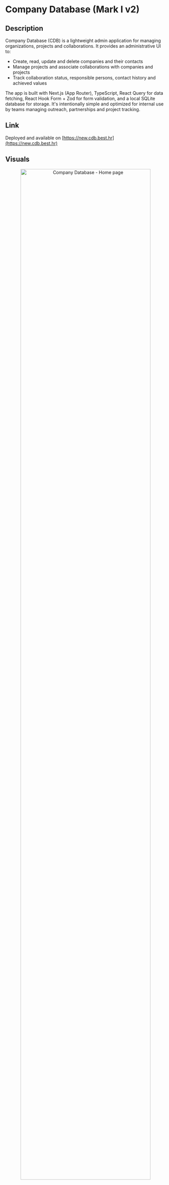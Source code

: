 # Company Database (Mark I v2)

## Description

Company Database (CDB) is a lightweight admin application for managing organizations, projects and collaborations. It provides an administrative UI to:

- Create, read, update and delete companies and their contacts
- Manage projects and associate collaborations with companies and projects
- Track collaboration status, responsible persons, contact history and achieved values

The app is built with Next.js (App Router), TypeScript, React Query for data fetching, React Hook Form + Zod for form validation, and a local SQLite database for storage. It's intentionally simple and optimized for internal use by teams managing outreach, partnerships and project tracking.

## Link

Deployed and available on [https://new.cdb.best.hr](https://new.cdb.best.hr)

## Visuals

<p align="center">
  <img width="90%" src="https://github.com/user-attachments/assets/56afa2df-c77f-454a-93c7-34331ebc2a7d" alt="Company Database - Home page"/>
  
  <img width="45%" src="https://github.com/user-attachments/assets/3ee9717a-4140-4c49-8fd4-765ba9dd7491" alt="Company Database - Projects"/>

  <img width="45%" src="https://github.com/user-attachments/assets/6ca24d56-63de-4167-bf97-24ebbbe8e0c9" alt="Company Database - Projects details"/>

  <img width="45%" src="https://github.com/user-attachments/assets/5d6ee205-2a60-4660-8530-36602c22dcf6" alt="Company Database - Companies"/>
  
  <img width="45%" src="https://github.com/user-attachments/assets/f670ec65-b195-42d4-9315-aa0417e46db8" alt="Company Database - Company details"/>

  <img width="45%" src="https://github.com/user-attachments/assets/5f767958-e859-45ed-a1af-65856fd3d21c" alt="Company Database - User details"/>
</p>

## Attribution

**Created by: Jakov Jakovac**

## License [![CC BY-NC-SA 4.0][cc-by-nc-sa-shield]][cc-by-nc-sa]

[cc-by-nc-sa]: http://creativecommons.org/licenses/by-nc-sa/4.0/
[cc-by-nc-sa-image]: https://licensebuttons.net/l/by-nc-sa/4.0/88x31.png
[cc-by-nc-sa-shield]: https://img.shields.io/badge/License-CC%20BY--NC--SA%204.0-cyan.svg

This work is licensed under a
[Creative Commons Attribution-NonCommercial-ShareAlike 4.0 International License][cc-by-nc-sa].

## How to run

### Prerequisites

- **Node.js 22.19.0+** (or latest LTS) - [Download here](https://nodejs.org/)
- **pnpm** (recommended) or npm/yarn
  ```bash
  npm install -g pnpm
  ```

### 1. Turso Database Setup

#### Create a Turso Account

1. Go to [Turso](https://turso.tech/) and sign up for an account
2. Verify your email address

#### Create a Database via Web Interface

1. **Log in** to your Turso account at [https://app.turso.tech](https://app.turso.tech)
2. **Click "Create database"** in the dashboard
3. **Enter a database name** (e.g., `company-database`) and select your preferred location (EU)
4. **Click "Create"** to create the database
5. **Copy the Database URL** (it will look like `libsql://your-database-name.turso.io`)

#### Create an Authentication Token

1. In your database overview page **Click "Generate token"**
2. **Copy the generated token**

### 2. Environment Setup

1. **Copy the environment template:**

   ```bash
   cp .env.local.example .env.local
   ```

2. **Edit `.env.local` and add your Turso credentials:**
   ```bash
   # Replace with your actual database URL and token
   TURSO_DB_URL=libsql://your-database-url.turso.io
   TURSO_DB_TOKEN=your-database-token-here
   ```

### 3. Install Dependencies

```bash
# Install main dependencies
pnpm install

# Install better-sqlite3 for database scripts (requires native compilation)
npm install better-sqlite3 --build-from-source
```

**Note:** The second command installs `better-sqlite3` with native bindings required for the database utility scripts. This package needs to be compiled for your specific platform and Node.js version.

### 4. Database Schema Setup

The application uses Drizzle ORM with a Turso (LibSQL) database. The schema includes:

- **companies** - Organization information
- **projects** - Project tracking
- **people** - Contact persons (linked to companies)
- **collaborations** - Partnership tracking between companies (contacts) and projects
- **app_users** - Application user profiles with roles
- **user, session, account, verification** - Better Auth authentication tables

#### Option A: Fresh Database (No Migration)

If you're starting fresh, simply run:

```bash
# Push Drizzle schema to Turso (creates all tables)
./db/scripts/run-migration.sh push
```

#### Option B: Migrate from Existing SQLite Database

If you have existing data from a local SQLite database or remote server, follow the **Database Migration Guide** below.

### 5. Run the Application

```bash
# Start development server
pnpm run dev
```

The app will be available at: **http://localhost:3000**

## Database Migration Guide

### Prerequisites for Migration

- Existing SQLite database file (`.sqlite3`)
- Turso account with database and token
- Node.js with `better-sqlite3` package installed

### Step-by-Step Migration Process

#### Step 1: Copy Database from Remote Server (if applicable)

If your database is on a remote server, copy it to your local machine:

```bash
# Copy database from server to local Desktop
scp user@vps_ip:/var/www/html/companydb/db/development.sqlite3 ~/Desktop/db.sqlite3

# Copy to project db folder
cp ~/Desktop/db.sqlite3 ./db/db.sqlite3
```

#### Step 2: Prepare Local Database

Run preparation scripts on your local SQLite database:

```bash
# 1. Normalize the database (clean up data)
node db/scripts/normalize_db.js

# 2. Enable cascading deletes (for referential integrity)
node db/scripts/enable_cascading_deletes.js

# 3. Optional: Analyze database structure
node db/scripts/analyze_db_cardinality.js
```

#### Step 3: Configure Environment Variables

Ensure your `.env.local` file has the correct Turso credentials (copy from .env.local.example):

#### Step 4: Migrate Business Data to Turso

Run the migration script to copy your companies, projects, contacts, and collaborations:

```bash
# Set environment variables and run migration
TURSO_DB_URL=$(grep TURSO_DB_URL .env.local | cut -d'=' -f2) \
TURSO_DB_TOKEN=$(grep TURSO_DB_TOKEN .env.local | cut -d'=' -f2) \
node db/scripts/migrate_to_turso.js
```

This will migrate:

- ✅ Companies
- ✅ Projects
- ✅ Contacts (people)
- ✅ Collaborations
- ✅ All indexes

#### Step 5: Create Authentication Tables

Add Better Auth tables for user authentication:

```bash
# Create auth tables (user, session, account, verification, app_users)
TURSO_DB_URL=$(grep TURSO_DB_URL .env.local | cut -d'=' -f2) \
TURSO_DB_TOKEN=$(grep TURSO_DB_TOKEN .env.local | cut -d'=' -f2) \
node db/scripts/add-auth-tables.js
```

#### Step 6: Verify Migration

Check that all tables exist:

```bash
# Verify all tables were created
TURSO_DB_URL=$(grep TURSO_DB_URL .env.local | cut -d'=' -f2) \
TURSO_DB_TOKEN=$(grep TURSO_DB_TOKEN .env.local | cut -d'=' -f2) \
node db/scripts/verify-tables.js
```

You should see:

- ✅ companies
- ✅ projects
- ✅ people
- ✅ collaborations
- ✅ app_users
- ✅ user, session, account, verification (Better Auth)

#### Step 7: Deploy to Production

1. **Update Netlify environment variables** with production Turso credentials
2. **Update `BETTER_AUTH_URL`** to your deployment URL:
   ```
   BETTER_AUTH_URL=https://cdb.best.hr
   ```
3. **Deploy** your application

# How to run

## Prerequisites

- **Node.js 22.19.0+** (or latest LTS)
- **pnpm** (recommended) or npm/yarn
  ```bash
  npm install -g pnpm
  ```

## Enviroment variables

Create .env.local from .env.local.example

### 1. Turso DB

#### Create a Turso Account

1. Go to [Turso](https://turso.tech/) and sign up for an account
2. Verify your email address

#### Create a Database via Web Interface

1. **Log in** to your Turso account at [https://app.turso.tech](https://app.turso.tech)
2. **Click "Create database"** in the dashboard
3. **Enter a database name** (e.g., `company-database`) and select your preferred location
4. **Click "Create"** to create the database
5. **Copy the Database URL** from the database details page (it should look like `libsql://your-database-name.turso.io`)

#### Create an Authentication Token

1. In your database overview page **Click "Generate token"**
2. **Copy the generated token**

### Better auth

Set better auth url to url of your app (http://localhost:3000 for local development)

Go to https://www.better-auth.com/docs/installation and generate better auth secret

### Google OAuth

...

## Database setup

### Option 1. - Copying an already existing db (migrating old CDB data to new CDB)

scp from vps

cp db to db/db.sqlite3

run scripts for normalizing the data...
Available utility scripts in `db/scripts/`:

### Migration Scripts

- **`migrate_to_turso.js`** - Migrate business data from local SQLite to Turso
- **`add-auth-tables.js`** - Create Better Auth tables in Turso
- **`verify-tables.js`** - Verify all tables exist in Turso

### Preparation Scripts

- **`normalize_db.js`** - Database normalization utilities
- **`enable_cascading_deletes.js`** - Enable cascading deletes
- **`analyze_db_cardinality.js`** - Analyze database relationships

### Utility Scripts

- **`run-migration.sh`** - Helper script to run Drizzle commands with environment variables
  ```bash
  ./db/scripts/run-migration.sh push    # Apply schema changes
  ./db/scripts/run-migration.sh studio  # Open Drizzle Studio
  ./db/scripts/run-migration.sh generate # Generate migrations
  ```

migrate the data to turso

create missing tables for users and better-auth

### Option 2. - Creating a new db schema from scratch

## Run the application

```bash
# Start development server
pnpm run dev
```

The app will be available at: **http://localhost:3000**

# How to deploy (on Netlify)

Test build locally (optional)

```bash
# Build the application
pnpm run build
```

Create an account on netlify

Connect account to github

Import a project from github (for continuos deployment after every push to main)

Update env variables

1. Copy from .env.local as contains secret values:

   - TURSO_DB_URL
   - TURSO_DB_TOKEN
   - BETTER_AUTH_SECRET
   - GOOGLE_CLIENT_ID
   - GOOGLE_CLIENT_SECRET

2. Add an env variable with key BETTER_AUTH_URL and value of your app url (for example `https://cdb.best.hr` or `https://cdb.netlify.app`)

Setup DNS (optional)
If you have a valid domain, setup Cloudflare DNS with a NS records (there should be 4) that points from your domain (for example `cdb(.best.hr)`) to your account netlify namespace servers (it should look like `dns1.p07.nsone.net`)

In netlify project dashboard under Domain management add domain alias for example `cdb.best.hr` and add SSL/TLS certificate so your app can be accessed through HTTPS.
NOTE: Don't forget to update the values for BETTER_AUTH_URL and in Google OAuth when changing domains.

## How to contribute

Contributions are welcome — whether it's a bug report, feature idea, documentation improvement or code change. Below are guidelines to make the process smooth for everyone.

### Reporting bugs & suggesting ideas

- Search existing issues before opening a new one to avoid duplicates.
- Create a new issue and include:
  - A clear title and description of the problem or idea.
  - Steps to reproduce (for bugs) and expected vs actual behavior.
  - Environment details (OS, Java/Maven/Node versions, Postgres version, browser) if relevant.
  - Attach screenshots, logs or example requests/responses when helpful.
- Use labels if available (bug, enhancement, question, docs).

### Contributing code (pull requests)

1. Fork the repository and create a feature branch from `master`:
   - Branch name example: `feat/add-search-by-country` or `fix/company-null-pointer`.
2. Follow project coding style:
   - follow existing TypeScript/React patterns, use Prettier extension and linting rules.
3. Run tests and build locally before creating a PR:
   - `pnpm install && pnpm dev` (and run any available tests/lint scripts).
4. Commit messages should be concise and descriptive. Reference related issue numbers in the PR or commit message.
5. Open a pull request against the `master` branch and include:
   - A summary of changes, why they were made, and any migration steps.
   - Screenshots or short recordings for UI changes.
   - Links to related issues.
